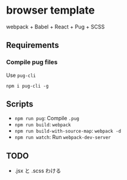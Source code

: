 # browser template

webpack + Babel + React + Pug + SCSS

## Requirements

### Compile pug files

Use `pug-cli`

```
npm i pug-cli -g
```

## Scripts

* `npm run pug`: Compile `.pug`
* `npm run build`: `webpack`
* `npm run build-with-source-map`: `webpack -d`
* `npm run watch`: Run `webpack-dev-server`

## TODO

* .jsx と .scss わける